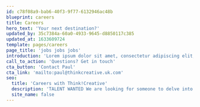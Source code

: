```yaml
---
id: c78f08a9-bab6-40f3-9f77-6132946ac48b
blueprint: careers
title: Careers
hero_text: 'Your next destination?'
updated_by: 35c7384a-60a0-4933-9645-d8850117c385
updated_at: 1633609724
template: pages/careers
page_title: 'jobs jobs jobs'
introduction: 'Lorem ipsum dolor sit amet, consectetur adipiscing elit, sed do eiusmod tempor incididunt ut labore et dolore magna aliqua. Mattis molestie a iaculis at. Lectus arcu bibendum at varius. Tincidunt nunc pulvinar sapien et ligula ullamcorper malesuada proin libero. Nisl pretium fusce id velit ut tortor. Adipiscing elit duis tristique sollicitudin nibh sit amet commodo. Consectetur a erat nam at lectus urna duis. Lacus sed viverra tellus in hac habitasse platea dictumst. Phasellus egestas tellus rutrum tellus pellentesque eu tincidunt tortor. Dolor purus non enim praesent elementum facilisis leo. Gravida rutrum quisque non tellus. Magna ac placerat vestibulum lectus mauris ultrices. Tincidunt eget nullam non nisi est sit amet facilisis magna. Sed ullamcorper morbi tincidunt ornare massa eget egestas. Etiam sit amet nisl purus in mollis. Ac turpis egestas integer eget aliquet nibh praesent tristique. Ac turpis egestas maecenas pharetra convallis posuere. Sit amet massa vitae tortor condimentum lacinia quis vel.'
call_to_action: 'Questions? Get in touch'
cta_button: 'Contact Paul'
cta_link: 'mailto:paul@thinkcreative.uk.com'
seo:
  title: 'Careers with Think!Creative'
  description: 'TALENT WANTED We are looking for someone to delve into their passion, develop and learn quickly to adapt their skills. Call us 01253 297900'
  site_name: false
---
```

